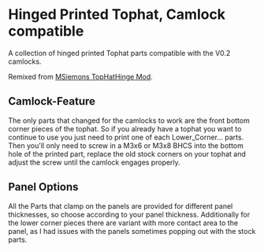 # Hinged Printed Tophat, Camlock compatible
A collection of hinged printed Tophat parts compatible with the V0.2 camlocks.

Remixed from [MSiemons TopHatHinge Mod](https://github.com/VoronDesign/VoronUsers/tree/master/printer_mods/MSiemons/TophatHingeV0.1).

## Camlock-Feature
The only parts that changed for the camlocks to work are the front bottom corner pieces of the tophat. So if you already have a tophat you want to continue to use you just need to print one of each Lower_Corner... parts. Then you'll only need to screw in a M3x6 or M3x8 BHCS into the bottom hole of the printed part, replace the old stock corners on your tophat and adjust the screw until the camlock engages properly.

## Panel Options
All the Parts that clamp on the panels are provided for different panel thicknesses, so choose according to your panel thickness. Additionally for the lower corner pieces there are variant with more contact area to the panel, as I had issues with the panels sometimes popping out with the stock parts.